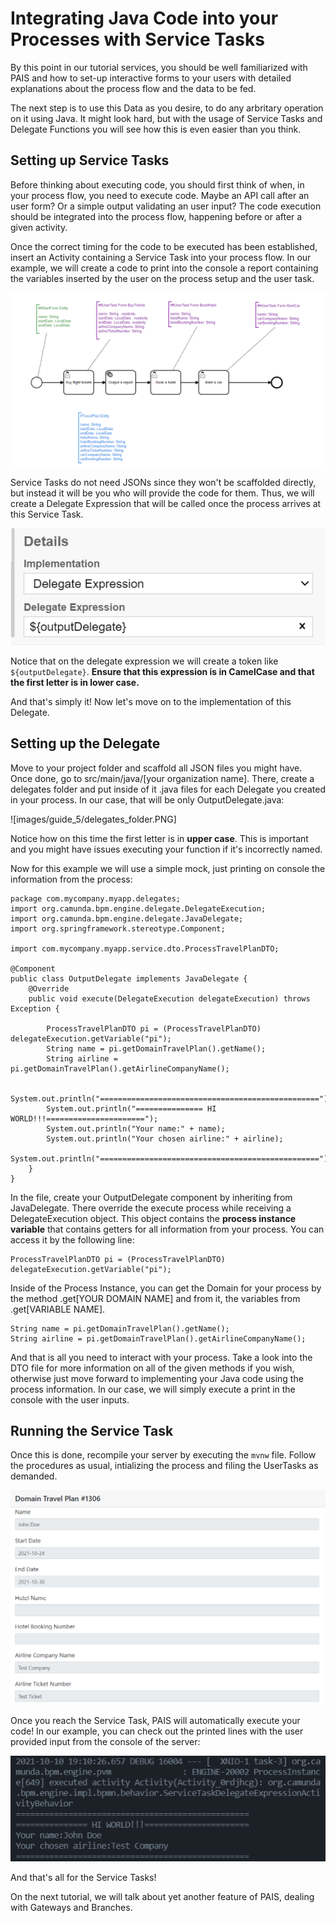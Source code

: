 # Integrating Java Code into your Processes with Service Tasks

By this point in our tutorial services, you should be well familiarized with PAIS and how to set-up interactive forms to your users with detailed explanations about the process flow and the data to be fed. 

The next step is to use this Data as you desire, to do any arbritary operation on it using Java. It might look hard, but with the usage of Service Tasks and Delegate Functions you will see how this is even easier than you think.

## Setting up Service Tasks

Before thinking about executing code, you should first think of when, in your process flow, you need to execute code. Maybe an API call after an user form? Or a simple output validating an user input? The code execution should be integrated into the process flow, happening before or after a given activity.

Once the correct timing for the code to be executed has been established, insert an Activity containing a Service Task into your process flow. In our example, we will create a code to print into the console a report containing the variables inserted by the user on the process setup and the user task.

![](images/guide_5/process.PNG)

Service Tasks do not need JSONs since they won't be scaffolded directly, but instead it will be you who will provide the code for them. Thus, we will create a Delegate Expression that will be called once the process arrives at this Service Task.

![](images/guide_5/delegate.PNG)

Notice that on the delegate expression we will create a token like `${outputDelegate}`. **Ensure that this expression is in CamelCase and that the first letter is in lower case.**

And that's simply it! Now let's move on to the implementation of this Delegate.

## Setting up the Delegate

Move to your project folder and scaffold all JSON files you might have. Once done, go to src/main/java/[your organization name]. There, create a delegates folder and put inside of it .java files for each Delegate you created in your process. In our case, that will be only OutputDelegate.java:

![images/guide_5/delegates_folder.PNG]

Notice how on this time the first letter is in **upper case**. This is important and you might have issues executing your function if it's incorrectly named.

Now for this example we will use a simple mock, just printing on console the information from the process:

```
package com.mycompany.myapp.delegates;
import org.camunda.bpm.engine.delegate.DelegateExecution;
import org.camunda.bpm.engine.delegate.JavaDelegate;
import org.springframework.stereotype.Component;

import com.mycompany.myapp.service.dto.ProcessTravelPlanDTO;

@Component
public class OutputDelegate implements JavaDelegate {
    @Override
    public void execute(DelegateExecution delegateExecution) throws Exception {

        ProcessTravelPlanDTO pi = (ProcessTravelPlanDTO) delegateExecution.getVariable("pi");        
        String name = pi.getDomainTravelPlan().getName();
        String airline = pi.getDomainTravelPlan().getAirlineCompanyName();
        
        System.out.println("=================================================");
        System.out.println("=============== HI WORLD!!!======================");
        System.out.println("Your name:" + name);
        System.out.println("Your chosen airline:" + airline);
        System.out.println("=================================================");
    }
}
```

In the file, create your OutputDelegate component by inheriting from JavaDelegate. There override the execute process while receiving a DelegateExecution object. This object contains the **process instance variable** that contains getters for all information from your process. You can access it by the following line:

```
ProcessTravelPlanDTO pi = (ProcessTravelPlanDTO) delegateExecution.getVariable("pi");
```

Inside of the Process Instance, you can get the Domain for your process by the method .get[YOUR DOMAIN NAME] and from it, the variables from .get[VARIABLE NAME].

```
String name = pi.getDomainTravelPlan().getName();
String airline = pi.getDomainTravelPlan().getAirlineCompanyName();
```

And that is all you need to interact with your process. Take a look into the DTO file for more information on all of the given methods if you wish, otherwise just move forward to implementing your Java code using the process information. In our case, we will simply execute a print in the console with the user inputs.

## Running the Service Task

Once this is done, recompile your server by executing the `mvnw` file. Follow the procedures as usual, intializing the process and filing the UserTasks as demanded. 

![](images/guide_5/form_task.png)

Once you reach the Service Task, PAIS will automatically execute your code! In our example, you can check out the printed lines with the user provided input from the console of the server:

![](images/guide_5/console_output.png)

And that's all for the Service Tasks!

On the next tutorial, we will talk about yet another feature of PAIS, dealing with Gateways and Branches.
